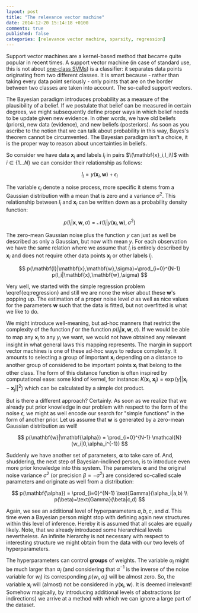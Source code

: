 ```yaml
---
layout: post
title: "The relevance vector machine"
date: 2014-12-20 15:14:18 +0100
comments: true
published: false
categories: [relevance vector machine, sparsity, regression]
---
```


Support vector machines are a kernel-based method that became quite popular in recent times. A support vector machine (in case of standard use, this is not about [one-class SVMs](https://rvlasveld.github.io/blog/2013/07/12/introduction-to-one-class-support-vector-machines/)) is a classifier: it separates data points originating from two different classes. It is smart because - rather than taking every data point seriously - only points that are on the border between two classes are taken into account. The so-called support vectors.

The Bayesian paradigm introduces probability as a measure of the plausibility of a belief. If we postulate that belief can be measured in certain degrees, we might subsequently define proper ways in which belief needs to be update given new evidence. In other words, we have old beliefs (priors), new data (evidence), and new beliefs (posteriors). As soon as you ascribe to the notion that we can talk about probability in this way, Bayes's theorem cannot be circumvented. The Bayesian paradigm isn't a choice, it is the proper way to reason about uncertainties in beliefs.

So consider we have data $\mathbf{x}_i$ and labels $l_i$ in pairs $\(\mathbf{x}_i,l_i\)$ with $i \in \{1 \ldots N\}$ we can consider their relationship as follows:

$$
\begin{equation}
l_i = y(\mathbf{x}_i, \mathbf{w}) + \epsilon_i
\label{eq:regression}
\end{equation}
$$

The variable $\epsilon_i$ denote a noise process, more specific it stems from a Gaussian distribution with a mean that is zero and a variance $\sigma^2$. This relationship between $l_i$ and $\mathbf{x}_i$ can be written down as a probability density function:

$$
p(l_i|\mathbf{x},\mathbf{w},\sigma)=\mathcal{N}(l_i|y(\mathbf{x}_i,\mathbf{w}),\sigma^2)
$$

The zero-mean Gaussian noise plus the function $y$ can just as well be described as only a Gaussian, but now with mean $y$. For each observation we have the same relation where we assume that $l_i$ is entirely described by $\mathbf{x}_i$ and does not require other data points $\mathbf{x}_j$ or other labels $l_j$. 

$$
p(\mathbf{l}|\mathbf{x},\mathbf{w},\sigma)=\prod_{i=0}^{N-1} p(l_i|\mathbf{x},\mathbf{w},\sigma)
$$

Very well, we started with the simple regression problem \eqref{eq:regression} and still we are none the wiser about these $\mathbf{w}$'s popping up. The estimation of a proper noise level $\sigma$ as well as nice values for the parameters $\mathbf{w}$ such that the data is fitted, but not overfitted is what we like to do.

We might introduce well-meaning, but ad-hoc manners that restrict the complexity of the function $f$ or the function $p(l_i|\mathbf{x},\mathbf{w},\sigma)$. 
If we would be able to map any $\mathbf{x}_i$ to any $y_i$ we want, we would not have obtained any relevant insight in what general laws this mapping represents. The margin in support vector machines is one of these ad-hoc ways to reduce complexity. 
It amounts to selecting a group of important $\mathbf{x}_i$ depending on a distance to another group of considered to be important points $\mathbf{x}_i$ that belong to the other class. The form of this distance function is often inspired by computational ease: some kind of kernel, for instance: $K(\mathbf{x}_i, \mathbf{x}_j) = \exp (\gamma || \mathbf{x}_i - \mathbf{x}_j ||^2 )$ which can be calculated by a simple dot product.

But is there a different approach? Certainly. As soon as we realize that we already put prior knowledge in our problem with respect to the form of the noise $\epsilon$, we might as well encode our search for "simple functions" in the form of another prior. Let us assume that $\mathbf{w}$ is generated by a zero-mean Gaussian distribution as well!

$$
p(\mathbf{w}|\mathbf{\alpha}) = \prod_{i=0}^{N-1} \mathcal{N}(w_i|0,\alpha_i^{-1})
$$

Suddenly we have another set of parameters, $\mathbf{\alpha}$ to take care of. And, shuddering, the next step of Bayesian-inclined person, is to introduce even more prior knowledge into this system. The parameters $\mathbf{\alpha}$ and the original noise variance $\sigma^2$ (or precision $\beta=-\sigma^2$) are considered so-called scale parameters and originate as well from a distribution:

$$
p(\mathbf{\alpha}) = \prod_{i=0}^{N-1} \text{Gamma}(\alpha_i|a,b) \\
p(\beta)=\text{Gamma}(\beta|c,d)
$$

Again, we see an additional level of hyperparameters $a,b,c$, and $d$. This time even a Bayesian person might stop with defining again new structures within this level of inference. Hereby it is assumed that all scales are equally likely. Note, that we already introduced some hierarchical levels nevertheless. An infinite hierarchy is not necessary with respect to interesting structure we might obtain from the data with our two levels of hyperparameters.

The hyperparameters can control **groups** of weights. The variable $\alpha_i$ might be much larger than $\alpha_j$ (and considering that $\alpha^{-1}$ is the inverse of the noise variable for $w_i$) its corresponding $p(w_i,\alpha_i)$ will be almost zero. So, the variable $\mathbf{x}_i$ will (almost) not be considered in $y(\mathbf{x}_i,\mathbf{w})$. It is deemed irrelevant! Somehow magically, by introducing additional levels of abstractions (or indirections) we arrive at a method with which we can ignore a large part of the dataset.




